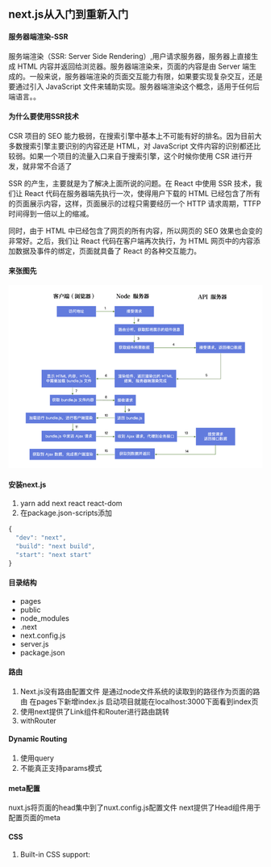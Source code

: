 ## next.js从入门到重新入门

#### 服务器端渲染-SSR
服务端渲染（SSR: Server Side Rendering）,用户请求服务器，服务器上直接生成 HTML 内容并返回给浏览器。服务器端渲染来，页面的内容是由 Server 端生成的。一般来说，服务器端渲染的页面交互能力有限，如果要实现复杂交互，还是要通过引入 JavaScript 文件来辅助实现。服务器端渲染这个概念，适用于任何后端语言。。

#### 为什么要使用SSR技术
CSR 项目的 SEO 能力极弱，在搜索引擎中基本上不可能有好的排名。因为目前大多数搜索引擎主要识别的内容还是 HTML，对 JavaScript 文件内容的识别都还比较弱。如果一个项目的流量入口来自于搜索引擎，这个时候你使用 CSR 进行开发，就非常不合适了

SSR 的产生，主要就是为了解决上面所说的问题。在 React 中使用 SSR 技术，我们让 React 代码在服务器端先执行一次，使得用户下载的 HTML 已经包含了所有的页面展示内容，这样，页面展示的过程只需要经历一个 HTTP 请求周期，TTFP 时间得到一倍以上的缩减。

同时，由于 HTML 中已经包含了网页的所有内容，所以网页的 SEO 效果也会变的非常好。之后，我们让 React 代码在客户端再次执行，为 HTML 网页中的内容添加数据及事件的绑定，页面就具备了 React 的各种交互能力。

#### 来张图先
![next](https://raw.githubusercontent.com/esymeptoo/next-demo/master/assets/next-detail.png)

#### 安装next.js
1. yarn add next react react-dom
2. 在package.json-scripts添加            
```js
{
  "dev": "next",
  "build": "next build",
  "start": "next start"
}
```

#### 目录结构
  - pages
  - public
  - node_modules
  - .next
  - next.config.js
  - server.js
  - package.json

#### 路由
1. Next.js没有路由配置文件 是通过node文件系统的读取到的路径作为页面的路由 在pages下新增index.js 启动项目就能在localhost:3000下面看到index页
2. 使用next提供了Link组件和Router进行路由跳转 
3. withRouter

#### Dynamic Routing
1. 使用query
2. 不能真正支持params模式

#### meta配置
nuxt.js将页面的head集中到了nuxt.config.js配置文件 next提供了Head组件用于配置页面的meta

#### CSS
1. Built-in CSS support:<style jsx>
2. CSS-in-JS
3. importing css/Sass/Less/Stylus files

#### Custom-Api
pages下的文件目录除了注册页面路由以外 还可以在pages下面新建api文件夹 *.js文件的路径即为请求路径

#### Custom-Server
项目根目录新建server.js

#### next.config.js
设置一些webpack的配置或者next的配置



















